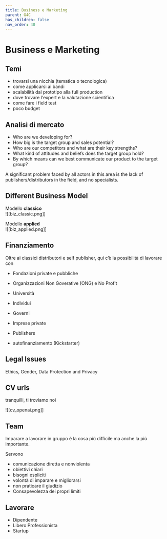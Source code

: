 ```yaml
---
title: Business e Marketing
parent: G4C
has_children: false
nav_order: 40
---
```


# Business e Marketing

## Temi
- trovarsi una nicchia (tematica o tecnologica)
- come applicarsi ai bandi
- scalabilità dal prototipo alla full production
- dove trovare l'expert e la valutazione scientifica
- come fare i field test
- poco budget

## Analisi di mercato
- Who are we developing for?
- How big is the target group and sales potential?
- Who are our competitors and what are their key strengths?
- What kind of attitudes and beliefs does the target group hold?
- By which means can we best communicate our product to the target group?

A significant problem faced by all actors in this area is the lack of publishers/distributors in the field, and no specialists.

## Different Business Model

Modello **classico**  
![[biz_classic.png]]

Modello **applied**  
![[biz_applied.png]]

## Finanziamento
Oltre ai classici distributori e self publisher, qui c’è la possibilità di lavorare con

- Fondazioni private e pubbliche
- Organizzazioni Non Goverative (ONG) e No Profit
- Università
- Individui
- Governi
- Imprese private
- Publishers

- autofinanziamento (Kickstarter)

## Legal Issues
Ethics, Gender, Data Protection and Privacy

## CV urls
tranquilli, ti troviamo noi

![[cv_openai.png]]

## Team
Imparare a lavorare in gruppo è la cosa più difficile ma anche la più importante.

Servono
- comunicazione diretta e nonviolenta
- obiettivi chiari 
- bisogni espliciti
- volontà di imparare e migliorarsi
- non praticare il giudizio
- Consapevolezza dei propri limiti

## Lavorare
- Dipendente
- Libero Professionista
- Startup
